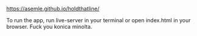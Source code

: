 https://asemle.github.io/holdthatline/

To run the app, run live-server in your terminal or open index.html in your browser.
Fuck you konica minolta.
